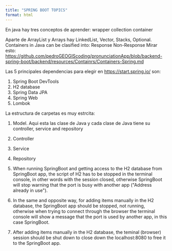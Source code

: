 ```yaml
---
title: "SPRING BOOT TOPICS"
format: html
---
```

En java hay tres conceptos de aprender:
wrapper
collection
container

Aparte de ArrayList y Arrays hay LinkedList, Vector, Stacks, Optional.
Containers in Java can be clasified into:
  Response
  Non-Response
Mirar esto: https://github.com/pedroGEOGIScoding/pronunciationApp/blob/backend-spring-boot/backend/resources/Containrs/Containers-Spring.md

Las 5 principales dependencias para elegir en https://start.spring.io/ son:
1. Spring Boot DevTools
2. H2 database
3. Spring Data JPA
4. Spring Web
5. Lombok

La estructura de carpetas es muy estrcita:
1. Model. Aqui esta las clase de Java y cada clase de Java tiene su controller, service and repository
  2. Controller
  3. Service
  4. Repository



1. When running SpringBoot and getting access to the H2 database from SpringBoot app, the script of H2 has to be stopped in the terminal console, in other words with the session closed, otherwise SpringBoot will stop warning that the port is busy with another app ("Address already in use").

2. In the same and opposite way, for adding items manually in the H2 database, the SpringBoot app should be stopped, not running, otherwise when trying to connect through the browser the terminal console will show a message that the port is used by another app, in this case SpringBoot.

3. After adding items manually in the H2 database, the teminal (browser) session should be shut down to close down the localhost:8080 to free it to the SpringBoot app.

